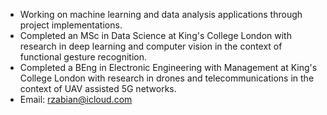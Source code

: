 - Working on machine learning and data analysis applications through project implementations.
- Completed an MSc in Data Science at King's College London with research in deep learning and computer vision in the context of functional gesture recognition. 
- Completed a BEng in Electronic Engineering with Management at King's College London with research in drones and telecommunications in the context of UAV assisted 5G networks.
- Email: rzabian@icloud.com

<!---
Rakan-z/Rakan-z is a ✨ special ✨ repository because its `README.md` (this file) appears on your GitHub profile.
You can click the Preview link to take a look at your changes.
--->
